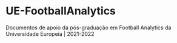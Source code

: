 # UE-FootballAnalytics
 Documentos de apoio da pós-graduação em Football Analytics da Universidade Europeia | 2021-2022
